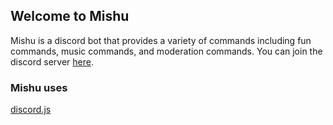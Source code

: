 ## Welcome to Mishu

Mishu is a discord bot that provides a variety of commands including fun commands, music commands, and moderation commands. You can join the discord server [here](https://discord.gg/cmq8E4k).

### Mishu uses

[discord.js](https://discord.js.org/#)
